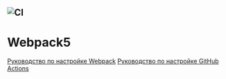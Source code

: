 ![CI](https://github.com/UdavUPS/-working-environment/actions/workflows/web.yml/badge.svg)
-----

# Webpack5

[Руководство по настройке Webpack](https://webpack.js.org/guides/)
[Руководство по настройке GitHub Actions](https://docs.github.com/en/actions/quickstart)
